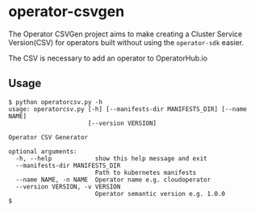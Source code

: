 # operator-csvgen
The Operator CSVGen project aims to make creating a Cluster Service Version(CSV) for operators built without using the `operator-sdk` easier.

The CSV is necessary to add an operator to OperatorHub.io

## Usage

```
$ python operatorcsv.py -h
usage: operatorcsv.py [-h] [--manifests-dir MANIFESTS_DIR] [--name NAME]
                      [--version VERSION]

Operator CSV Generator

optional arguments:
  -h, --help            show this help message and exit
  --manifests-dir MANIFESTS_DIR
                        Path to kubernetes manifests
  --name NAME, -n NAME  Operator name e.g. cloudoperator
  --version VERSION, -v VERSION
                        Operator semantic version e.g. 1.0.0
$
```
